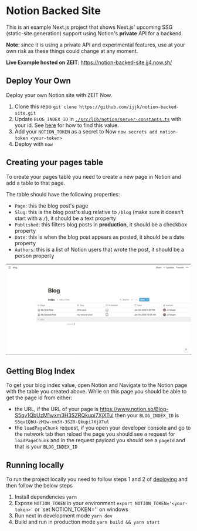 # Notion Backed Site

This is an example Next.js project that shows Next.js' upcoming SSG (static-site generation) support using Notion's **private** API for a backend.

**Note**: since it is using a private API and experimental features, use at your own risk as these things could change at any moment.

**Live Example hosted on ZEIT**: https://notion-backed-site.jj4.now.sh/

## Deploy Your Own

Deploy your own Notion site with ZEIT Now.

1. Clone this repo `git clone https://github.com/ijjk/notion-backed-site.git`
2. Update `BLOG_INDEX_ID` in [`./src/lib/notion/server-constants.ts`](./src/lib/notion/server-constants.ts) with your id. See [here](#getting-blog-index) for how to find this value.
3. Add your `NOTION_TOKEN` as a secret to Now `now secrets add notion-token <your-token>`
4. Deploy with `now`

## Creating your pages table

To create your pages table you need to create a new page in Notion and add a table to that page.

The table should have the following properties:

- `Page`: this the blog post's page
- `Slug`: this is the blog post's slug relative to `/blog` (make sure it doesn't start with a `/`), it should be a text property
- `Published`: this filters blog posts in **production**, it should be a checkbox property
- `Date`: this is when the blog post appears as posted, it should be a date property
- `Authors`: this is a list of Notion users that wrote the post, it should be a person property

![Example Blog Posts Table](assets/table-view.png)

## Getting Blog Index

To get your blog index value, open Notion and Navigate to the Notion page with the table you created above. While on this page you should be able to get the page id from either:

- the URL, if the URL of your page is https://www.notion.so/Blog-S5qv1QbUzM1wxm3H3SZRQkupi7XjXTul then your `BLOG_INDEX_ID` is `S5qv1QbU-zM1w-xm3H-3SZR-Qkupi7XjXTul`
- the `loadPageChunk` request, if you open your developer console and go to the network tab then reload the page you should see a request for `loadPageChunk` and in the request payload you should see a `pageId` and that is your `BLOG_INDEX_ID`

## Running locally

To run the project locally you need to follow steps 1 and 2 of [deploying](#deploy-your-own) and then follow the below steps

1. Install dependencies `yarn`
2. Expose `NOTION_TOKEN` in your environment `export NOTION_TOKEN='<your-token>'` or `set NOTION_TOKEN='<your-token>' on windows
3. Run next in development mode `yarn dev`
4. Build and run in production mode `yarn build && yarn start`
